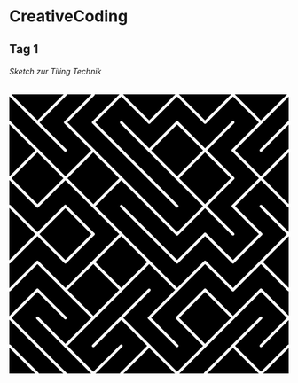 # CreativeCoding

## Tag 1

###### Sketch zur Tiling Technik

![Sketch_example Output](frame10Print_38.jpg)
